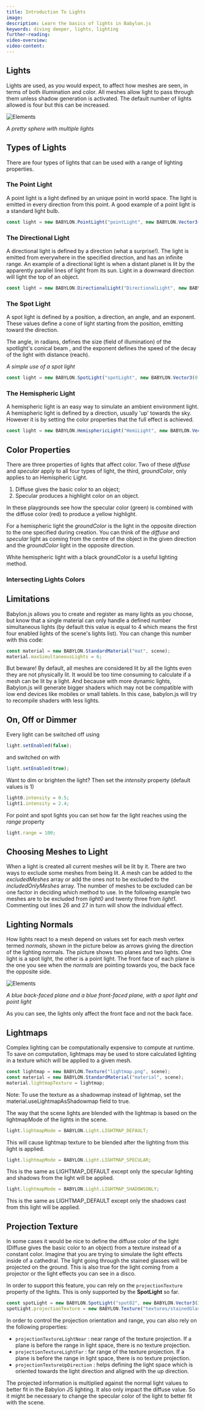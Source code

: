 ```yaml
---
title: Introduction To Lights
image:
description: Learn the basics of lights in Babylon.js
keywords: diving deeper, lights, lighting
further-reading:
video-overview:
video-content:
---
```


## Lights

Lights are used, as you would expect, to affect how meshes are seen, in terms of both illumination and color.
All meshes allow light to pass through them unless shadow generation is activated. The default number of lights allowed is
four but this can be increased.

![Elements](/img/testlight.jpg)

_A pretty sphere with multiple lights_

## Types of Lights

There are four types of lights that can be used with a range of lighting properties.

### The Point Light

A point light is a light defined by an unique point in world space. The light is emitted in every direction from this point. A good example of a point light is a standard light bulb.

```javascript
const light = new BABYLON.PointLight("pointLight", new BABYLON.Vector3(1, 10, 1), scene);
```

### The Directional Light

A directional light is defined by a direction (what a surprise!). The light is emitted from everywhere in the specified direction, and has an infinite range.
An example of a directional light is when a distant planet is lit by the apparently parallel lines of light from its sun. Light in a downward direction will light
the top of an object.

```javascript
const light = new BABYLON.DirectionalLight("DirectionalLight", new BABYLON.Vector3(0, -1, 0), scene);
```

### The Spot Light

A spot light is defined by a position, a direction, an angle, and an exponent. These values define a cone of light starting from the position, emitting toward the direction.

The angle, in radians, defines the size (field of illumination) of the spotlight's conical beam , and the exponent defines the speed of the decay of the light with distance (reach).

_A simple use of a spot light_

```javascript
const light = new BABYLON.SpotLight("spotLight", new BABYLON.Vector3(0, 30, -10), new BABYLON.Vector3(0, -1, 0), Math.PI / 3, 2, scene);
```

### The Hemispheric Light

A hemispheric light is an easy way to simulate an ambient environment light. A hemispheric light is defined by a direction, usually 'up' towards the sky. However it is by setting the color properties
that the full effect is achieved.

```javascript
const light = new BABYLON.HemisphericLight("HemiLight", new BABYLON.Vector3(0, 1, 0), scene);
```

## Color Properties

There are three properties of lights that affect color. Two of these _diffuse_ and _specular_ apply to all four types of light, the third, _groundColor_, only applies to an Hemispheric Light.

1. Diffuse gives the basic color to an object;
2. Specular produces a highlight color on an object.

In these playgrounds see how the specular color (green) is combined with the diffuse color (red) to produce a yellow highlight.

<Playground id="#20OAV9" title="Point Light Example" description="Simple Example of adding a Point Light to your scene." image="/img/playgroundsAndNMEs/divingDeeperLightsIntro1.jpg" isMain={true} category="Lights"/>

<Playground id="#20OAV9#1" title="Directional Light Example" description="Simple Example of adding a Directional Light to your scene." image="/img/playgroundsAndNMEs/divingDeeperLightsIntro2.jpg" isMain={true} category="Lights"/>

<Playground id="#20OAV9#3" title="Spot Light Example" description="Simple Example of adding a Spot Light to your scene." image="/img/playgroundsAndNMEs/divingDeeperLightsIntro3.jpg" isMain={true} category="Lights"/>

<Playground id="#20OAV9#5" title="Hemispheric Light Example" description="Simple Example of adding a Hemispheric Light to your scene." image="/img/playgroundsAndNMEs/divingDeeperLightsIntro4.jpg" isMain={true} category="Lights"/>

For a hemispheric light the _groundColor_ is the light in the opposite direction to the one specified during creation.
You can think of the _diffuse_ and _specular_ light as coming from the centre of the object in the given direction and the _groundColor_ light in the opposite direction.

<Playground id="#20OAV9#6" title="Hemispheric Light On 2 Spheres" description="Simple Example of a Hemispheric Light on 2 spheres." image="/img/playgroundsAndNMEs/divingDeeperLightsIntro5.jpg"/>

White hemispheric light with a black groundColor is a useful lighting method.

### Intersecting Lights Colors

<Playground id="#20OAV9#9" title="Intersecting Spot Lights" description="Simple Example of a intersecting spot light colors." image="/img/playgroundsAndNMEs/divingDeeperLightsIntro6.jpg"/>

## Limitations

Babylon.js allows you to create and register as many lights as you choose, but know that a single material can only handle a defined number simultaneous lights (by default this value is equal to 4 which means the first four enabled lights of the scene's lights list).
You can change this number with this code:

```javascript
const material = new BABYLON.StandardMaterial("mat", scene);
material.maxSimultaneousLights = 6;
```

But beware! By default, all meshes are considered lit by all the lights even they are not physically lit. It would be too time consuming to calculate if a mesh can be lit by a light. And because with more dynamic lights, Babylon.js will generate bigger shaders which may not be compatible with low end devices like mobiles or small tablets. In this case, babylon.js will try to recompile shaders with less lights.

<Playground id="#IRVAX#0" title="6 Intersecting Point Lights" description="Simple Example with 6 intersecting point lights." image="/img/playgroundsAndNMEs/divingDeeperLightsIntro7.jpg"/>

## On, Off or Dimmer

Every light can be switched off using

```javascript
light.setEnabled(false);
```

and switched on with

```javascript
light.setEnabled(true);
```

Want to dim or brighten the light? Then set the _intensity_ property (default values is 1)

```javascript
light0.intensity = 0.5;
light1.intensity = 2.4;
```

For point and spot lights you can set how far the light reaches using the _range_ property

```javascript
light.range = 100;
```

## Choosing Meshes to Light

When a light is created all current meshes will be lit by it. There are two ways to exclude some meshes from being lit.
A mesh can be added to the _excludedMeshes_ array or add the ones not to be excluded to the _includedOnlyMeshes_ array. The number of meshes to be excluded can be one factor in deciding which method to use. In the following example two meshes are to be excluded from _light0_ and twenty three from _light1_. Commenting out lines 26 and 27 in turn will show the individual effect.

<Playground id="#20OAV9#8" title="Example of Excluding Meshes to Light" description="Simple Example of exluding meshes from being lit by a light." image="/img/playgroundsAndNMEs/divingDeeperLightsIntro8.jpg" isMain={true} category="Lights"/>

## Lighting Normals

How lights react to a mesh depend on values set for each mesh vertex termed _normals_, shown in the picture below as arrows giving the direction of the lighting normals. The picture shows two planes and two lights. One light is a spot light, the other is a point light. The front face of each plane is the one you see when the _normals_ are pointing towards you, the back face the opposite side.

![Elements](/img/how_to/Mesh/normals6.jpg)

_A blue back-faced plane and a blue front-faced plane, with a spot light and point light_

As you can see, the lights only affect the front face and not the back face.

## Lightmaps

Complex lighting can be computationally expensive to compute at runtime. To save on computation, lightmaps may be used to store calculated lighting in a texture which will be applied to a given mesh.

```javascript
const lightmap = new BABYLON.Texture("lightmap.png", scene);
const material = new BABYLON.StandardMaterial("material", scene);
material.lightmapTexture = lightmap;
```

Note: To use the texture as a shadowmap instead of lightmap, set the material.useLightmapAsShadowmap field to true.

The way that the scene lights are blended with the lightmap is based on the lightmapMode of the lights in the scene.

```javascript
light.lightmapMode = BABYLON.Light.LIGHTMAP_DEFAULT;
```

This will cause lightmap texture to be blended after the lighting from this light is applied.

```javascript
light.lightmapMode = BABYLON.Light.LIGHTMAP_SPECULAR;
```

This is the same as LIGHTMAP_DEFAULT except only the specular lighting and shadows from the light will be applied.

```javascript
light.lightmapMode = BABYLON.Light.LIGHTMAP_SHADOWSONLY;
```

This is the same as LIGHTMAP_DEFAULT except only the shadows cast from this light will be applied.

<Playground id="#ULACCM#37" title="Lightmaps Example" description="Simple Example of using lightmaps in your scene." image="/img/playgroundsAndNMEs/divingDeeperLightsIntro9.jpg"/>

## Projection Texture

In some cases it would be nice to define the diffuse color of the light (Diffuse gives the basic color to an object) from a texture instead of a constant color. Imagine that you are trying to simulate the light effects inside of a cathedral. The light going through the stained glasses will be projected on the ground. This is also true for the light coming from a projector or the light effects you can see in a disco.

In order to support this feature, you can rely on the `projectionTexture` property of the lights. This is only supported by the **SpotLight** so far.

```javascript
const spotLight = new BABYLON.SpotLight("spot02", new BABYLON.Vector3(30, 40, 30), new BABYLON.Vector3(-1, -2, -1), 1.1, 16, scene);
spotLight.projectionTexture = new BABYLON.Texture("textures/stainedGlass.png", scene);
```

<Playground id="#CQNGRK" title="Projection Texture Example" description="Simple Example of using projection textures in your scene." image="/img/playgroundsAndNMEs/divingDeeperLightsIntro10.jpg"/>

<Youtube id="qqMuuSM7GvI"/>

In order to control the projection orientation and range, you can also rely on the following properties:

- `projectionTextureLightNear` : near range of the texture projection. If a plane is before the range in light space, there is no texture projection.
- `projectionTextureLightFar` : far range of the texture projection. If a plane is before the range in light space, there is no texture projection.
- `projectionTextureUpDirection` : helps defining the light space which is oriented towards the light direction and aligned with the up direction.

The projected information is multiplied against the normal light values to better fit in the Babylon JS lighting. It also only impact the diffuse value. So it might be necessary to change the specular color of the light to better fit with the scene.
